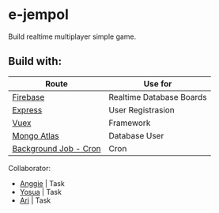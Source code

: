 # e-jempol

Build realtime multiplayer simple game. 

## Build with:
Route | Use for
------------ | ------------- 
[Firebase](https://firebase.google.com/) | Realtime Database Boards
[Express](https://expressjs.com/) | User Registrasion
[Vuex](https://vuex.vuejs.org/en/) | Framework
[Mongo Atlas](https://www.mongodb.com/cloud/atlas) | Database User
[Background Job - Cron](https://www.npmjs.com/package/node-cron) | Cron

Collaborator: 
* [Anggie](https://github.com/anggraito) | Task
* [Yosua](https://github.com/Yosua1011) | Task
* [Ari](https://github.com/aridwia) | Task
